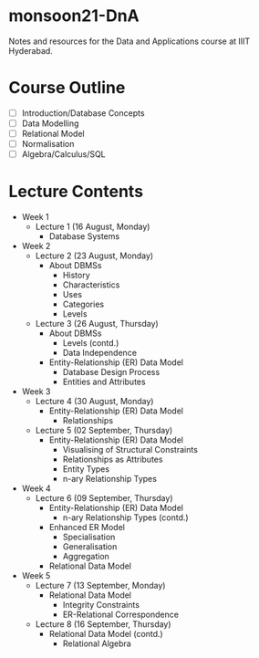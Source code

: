 # monsoon21-DnA
Notes and resources for the Data and Applications course at IIIT Hyderabad.

# Course Outline
- [ ] Introduction/Database Concepts
- [ ] Data Modelling
- [ ] Relational Model
- [ ] Normalisation
- [ ] Algebra/Calculus/SQL

# Lecture Contents
* Week 1
    * Lecture 1 (16 August, Monday)
        - Database Systems
* Week 2
    * Lecture 2 (23 August, Monday)
        - About DBMSs
            - History
            - Characteristics
            - Uses
            - Categories
            - Levels
    * Lecture 3 (26 August, Thursday)
        - About DBMSs
            - Levels (contd.)
            - Data Independence
        - Entity-Relationship (ER) Data Model
            - Database Design Process
            - Entities and Attributes
* Week 3
    * Lecture 4 (30 August, Monday)
        - Entity-Relationship (ER) Data Model
            - Relationships
    * Lecture 5 (02 September, Thursday)
        - Entity-Relationship (ER) Data Model
            - Visualising of Structural Constraints
            - Relationships as Attributes
            - Entity Types
            - n-ary Relationship Types
* Week 4
    * Lecture 6 (09 September, Thursday)
        - Entity-Relationship (ER) Data Model
            - n-ary Relationship Types (contd.)
        - Enhanced ER Model
            - Specialisation
            - Generalisation
            - Aggregation
        - Relational Data Model
* Week 5
    * Lecture 7 (13 September, Monday)
        - Relational Data Model
            - Integrity Constraints
            - ER-Relational Correspondence
    * Lecture 8 (16 September, Thursday)
        - Relational Data Model (contd.)
            - Relational Algebra
